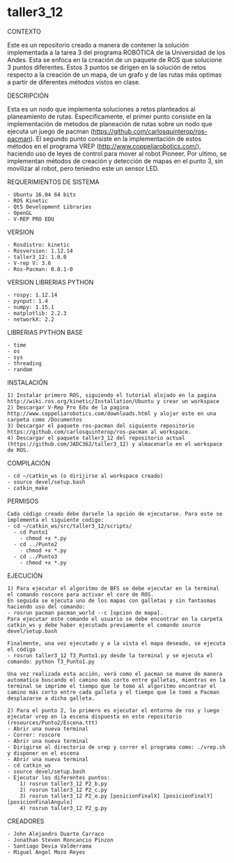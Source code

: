 # taller3_12
CONTEXTO

Este es un repositorio creado a manera de contener la solución implementada a la tarea 3 del programa ROBÓTICA de la Universidad de los Andes. Esta se enfoca en la creación de un paquete de ROS que solucione 3 puntos diferentes. Estos 3 puntos se dirigen en la solución de retos respecto a la creación de un mapa, de un grafo y de las rutas más optimas a partir de diferentes métodos vistos en clase.

DESCRIPCIÓN

Esta es un nodo que implementa soluciones a retos planteados al planeamiento de rutas.
Especificamente, el primer punto consiste en la implementación de metodos de planeación de rutas sobre un nodo que ejecuta un juego de pacman (https://github.com/carlosquinterop/ros-pacman). El segundo punto consiste en la implementación de estos métodos en el programa VREP (http://www.coppeliarobotics.com/), haciendo uso de leyes de control para mover al robot Pioneer. Por ultimo, se implementan métodos de creación y detección de mapas en el punto 3, sin movilizar al robot, pero teniedno este un sensor LED.

REQUERIMIENTOS DE SISTEMA

	- Ubuntu 16.04 64 bits
	- ROS Kinetic
	- Qt5 Development Libraries
	- OpenGL
	- V-REP PRO EDU

VERSION

	- Rosdistro: kinetic
	- Rosversion: 1.12.14
	- taller3_12: 1.0.0
	- V-rep V: 3.6
	- Ros-Pacman: 0.0.1-0
	
VERSION LIBRERIAS PYTHON

	- rospy: 1.12.14
	- pynput: 1.4
  	- numpy: 1.15.1
	- matplotlib: 2.2.3
 	- networkX: 2.2
	 
LIBRERIAS PYTHON BASE
	
	- time
	- os
	- sys
	- threading
	- random
  
INSTALACIÓN

	1) Instalar primero ROS, siguiendo el tutorial alojado en la pagina http://wiki.ros.org/kinetic/Installation/Ubuntu y crear un workspace
	2) Descargar V-Rep Pro Edu de la pagina http://www.coppeliarobotics.com/downloads.html y alojar este en una carpeta como /Documentos
  	3) Descargar el paquete ros-pacman del siguiente repositorio https://github.com/carlosquinterop/ros-pacman al workspace.
	4) Descargar el paquete taller3_12 del repositorio actual (https://github.com/JADC362/taller3_12) y almacenarlo en el workspace de ROS. 
				
COMPILACIÓN

	- cd ~/catkin_ws (o dirijirse al workspace creado)
	- source devel/setup.bash
	- catkin_make
PERMISOS

	Cada código creado debe darsele la opción de ejecutarse. Para este se implementa el siguiente codigo:
	- cd ~/catkin_ws/src/taller3_12/scripts/
	  - cd Punto1
		- chmod +x *.py 
	  - cd ../Punto2
		- chmod +x *.py 
	  - cd ../Punto3
		- chmod +x *.py 

EJECUCIÓN

	1) Para ejecutar el algoritmo de BFS se debe ejecutar en la terminal el comando roscore para activar el core de ROS.
	En seguida se ejecuta uno de los mapas con galletas y sin fantasmas haciendo uso del comando:
	- rosrun pacman pacman_world --c [opcion de mapa]. 
	Para ejecutar este comando el usuario se debe encontrar en la carpeta catkin_ws y debe haber ejecutado previamente el comando source devel/setup.bash

	Finalmente, una vez ejecutado y a la vista el mapa deseado, se ejecuta el código 
	- rosrun taller3_12 T3_Punto1.py desde la terminal y se ejecuta el comando: python T3_Punto1.py

	Una vez realizada esta acción, verá como el pacman se mueve de manera automatica buscando el camino más corto entre galletas, mientras en la terminal se imprime el tiempo que le tomó al algoritmo encontrar el camino más corto entre cada galleta y el tiempo que le tomó a Pacman desplazarse a dicha galleta. 
	
	2) Para el punto 2, lo primero es ejecutar el entorno de ros y luego ejecutar vrep en la escena dispuesta en este repositorio (resources/Punto2/Escena.ttt)
	- Abrir una nueva terminal
	- Correr: roscore
	- Abrir una nueva terminal
  	- Dirigirse al directorio de vrep y correr el programa como: ./vrep.sh y disponer en el escena 
  	- Abrir una nueva terminal
	- cd catkin_ws
	- source devel/setup.bash
	- Ejecutar los diferentes puntos:
		1) rosrun taller3_12 P2_b.py
		2) rosrun taller3_12 P2_c.py
		3) rosrun taller3_12 P2_e.py [posicionFinalX] [posicionFinalY] [posicionFinalAngulo]
		4) rosrun taller3_12 P2_g.py
	
CREADORES

	- John Alejandro Duarte Carraco
	- Jonathan Steven Roncancio Pinzon
	- Santiago Devia Valderrama
	- Miguel Angel Mozo Reyes
